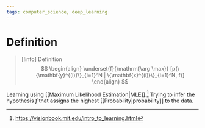 ```yaml
---
tags: computer_science, deep_learning
---
```


# Definition

> [!info] Definition
> $$
> \begin{align}
> \underset{f}{\mathrm{\arg \max}} [p(\{\mathbf{y}^{(i)}\}_{i=1}^N | \{\mathbf{x}^{(i)}\}_{i=1}^N, f)]
> \end{align}
> $$

Learning using [[Maximum Likelihood Estimation|MLE]].[^1] Trying to infer the hypothesis $f$ that assigns the highest [[Probability|probability]] to the data.

[^1]: https://visionbook.mit.edu/intro_to_learning.html